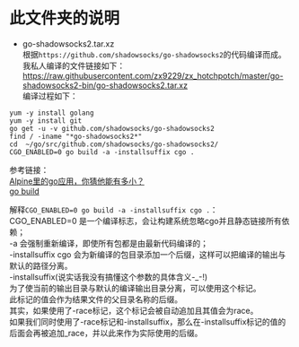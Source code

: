 # 此文件夹的说明  

* go-shadowsocks2.tar.xz  
根据`https://github.com/shadowsocks/go-shadowsocks2`的代码编译而成。  
我私人编译的文件链接如下：  
https://raw.githubusercontent.com/zx9229/zx_hotchpotch/master/go-shadowsocks2-bin/go-shadowsocks2.tar.xz  
编译过程如下：  
```shell
yum -y install golang
yum -y install git
go get -u -v github.com/shadowsocks/go-shadowsocks2
find / -iname "*go-shadowsocks2*"
cd  ~/go/src/github.com/shadowsocks/go-shadowsocks2/
CGO_ENABLED=0 go build -a -installsuffix cgo .
```
参考链接：  
[Alpine里的go应用，你猜他能有多小？](https://studygolang.com/articles/6002)  
[go build](http://wiki.jikexueyuan.com/project/go-command-tutorial/0.1.html)  

解释`CGO_ENABLED=0 go build -a -installsuffix cgo .`：  
CGO_ENABLED=0 是一个编译标志，会让构建系统忽略cgo并且静态链接所有依赖；  
-a 会强制重新编译，即使所有包都是由最新代码编译的；  
-installsuffix cgo 会为新编译的包目录添加一个后缀，这样可以把编译的输出与默认的路径分离。  
-installsuffix(说实话我没有搞懂这个参数的具体含义-_-!)  
为了使当前的输出目录与默认的编译输出目录分离，可以使用这个标记。  
此标记的值会作为结果文件的父目录名称的后缀。  
其实，如果使用了-race标记，这个标记会被自动追加且其值会为race。  
如果我们同时使用了-race标记和-installsuffix，那么在-installsuffix标记的值的后面会再被追加_race，并以此来作为实际使用的后缀。  
